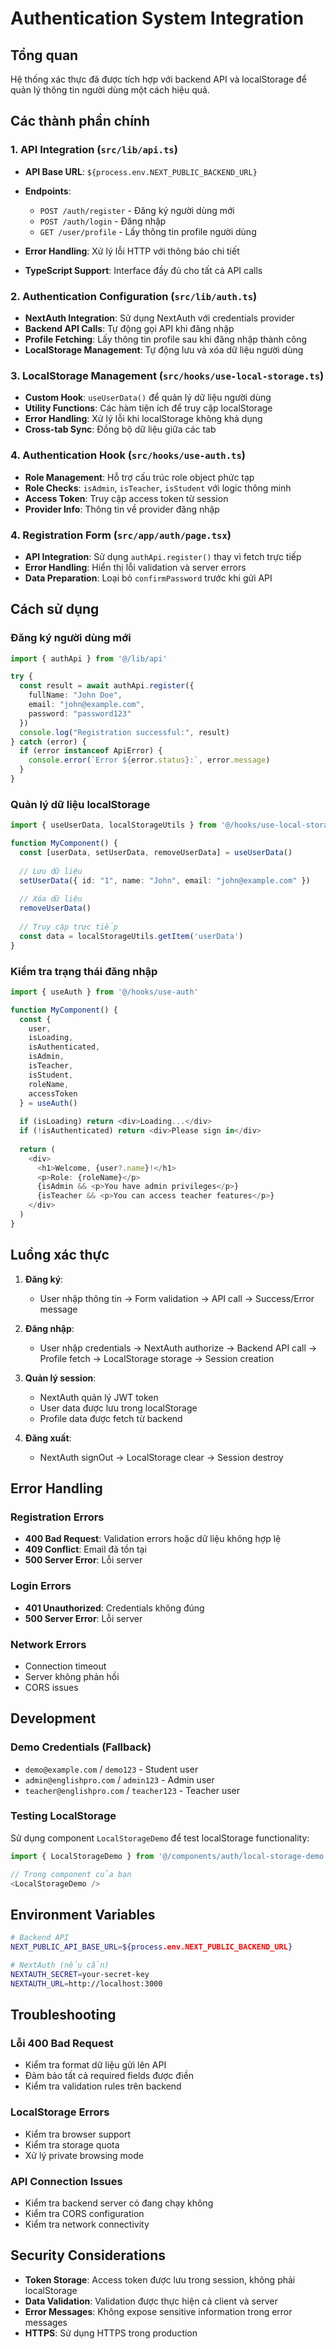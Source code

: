# Authentication System Integration

## Tổng quan

Hệ thống xác thực đã được tích hợp với backend API và localStorage để quản lý thông tin người dùng một cách hiệu quả.

## Các thành phần chính

### 1. API Integration (`src/lib/api.ts`)

- **API Base URL**: `${process.env.NEXT_PUBLIC_BACKEND_URL}`
- **Endpoints**:
  - `POST /auth/register` - Đăng ký người dùng mới
  - `POST /auth/login` - Đăng nhập
  - `GET /user/profile` - Lấy thông tin profile người dùng

- **Error Handling**: Xử lý lỗi HTTP với thông báo chi tiết
- **TypeScript Support**: Interface đầy đủ cho tất cả API calls

### 2. Authentication Configuration (`src/lib/auth.ts`)

- **NextAuth Integration**: Sử dụng NextAuth với credentials provider
- **Backend API Calls**: Tự động gọi API khi đăng nhập
- **Profile Fetching**: Lấy thông tin profile sau khi đăng nhập thành công
- **LocalStorage Management**: Tự động lưu và xóa dữ liệu người dùng

### 3. LocalStorage Management (`src/hooks/use-local-storage.ts`)

- **Custom Hook**: `useUserData()` để quản lý dữ liệu người dùng
- **Utility Functions**: Các hàm tiện ích để truy cập localStorage
- **Error Handling**: Xử lý lỗi khi localStorage không khả dụng
- **Cross-tab Sync**: Đồng bộ dữ liệu giữa các tab

### 4. Authentication Hook (`src/hooks/use-auth.ts`)

- **Role Management**: Hỗ trợ cấu trúc role object phức tạp
- **Role Checks**: `isAdmin`, `isTeacher`, `isStudent` với logic thông minh
- **Access Token**: Truy cập access token từ session
- **Provider Info**: Thông tin về provider đăng nhập

### 4. Registration Form (`src/app/auth/page.tsx`)

- **API Integration**: Sử dụng `authApi.register()` thay vì fetch trực tiếp
- **Error Handling**: Hiển thị lỗi validation và server errors
- **Data Preparation**: Loại bỏ `confirmPassword` trước khi gửi API

## Cách sử dụng

### Đăng ký người dùng mới

```typescript
import { authApi } from '@/lib/api'

try {
  const result = await authApi.register({
    fullName: "John Doe",
    email: "john@example.com",
    password: "password123"
  })
  console.log("Registration successful:", result)
} catch (error) {
  if (error instanceof ApiError) {
    console.error(`Error ${error.status}:`, error.message)
  }
}
```

### Quản lý dữ liệu localStorage

```typescript
import { useUserData, localStorageUtils } from '@/hooks/use-local-storage'

function MyComponent() {
  const [userData, setUserData, removeUserData] = useUserData()
  
  // Lưu dữ liệu
  setUserData({ id: "1", name: "John", email: "john@example.com" })
  
  // Xóa dữ liệu
  removeUserData()
  
  // Truy cập trực tiếp
  const data = localStorageUtils.getItem('userData')
}
```

### Kiểm tra trạng thái đăng nhập

```typescript
import { useAuth } from '@/hooks/use-auth'

function MyComponent() {
  const { 
    user, 
    isLoading, 
    isAuthenticated, 
    isAdmin, 
    isTeacher, 
    isStudent,
    roleName,
    accessToken 
  } = useAuth()
  
  if (isLoading) return <div>Loading...</div>
  if (!isAuthenticated) return <div>Please sign in</div>
  
  return (
    <div>
      <h1>Welcome, {user?.name}!</h1>
      <p>Role: {roleName}</p>
      {isAdmin && <p>You have admin privileges</p>}
      {isTeacher && <p>You can access teacher features</p>}
    </div>
  )
}
```

## Luồng xác thực

1. **Đăng ký**:
   - User nhập thông tin → Form validation → API call → Success/Error message

2. **Đăng nhập**:
   - User nhập credentials → NextAuth authorize → Backend API call → Profile fetch → LocalStorage storage → Session creation

3. **Quản lý session**:
   - NextAuth quản lý JWT token
   - User data được lưu trong localStorage
   - Profile data được fetch từ backend

4. **Đăng xuất**:
   - NextAuth signOut → LocalStorage clear → Session destroy

## Error Handling

### Registration Errors
- **400 Bad Request**: Validation errors hoặc dữ liệu không hợp lệ
- **409 Conflict**: Email đã tồn tại
- **500 Server Error**: Lỗi server

### Login Errors
- **401 Unauthorized**: Credentials không đúng
- **500 Server Error**: Lỗi server

### Network Errors
- Connection timeout
- Server không phản hồi
- CORS issues

## Development

### Demo Credentials (Fallback)
- `demo@example.com` / `demo123` - Student user
- `admin@englishpro.com` / `admin123` - Admin user  
- `teacher@englishpro.com` / `teacher123` - Teacher user

### Testing LocalStorage
Sử dụng component `LocalStorageDemo` để test localStorage functionality:

```typescript
import { LocalStorageDemo } from '@/components/auth/local-storage-demo'

// Trong component của bạn
<LocalStorageDemo />
```

## Environment Variables

```bash
# Backend API
NEXT_PUBLIC_API_BASE_URL=${process.env.NEXT_PUBLIC_BACKEND_URL}

# NextAuth (nếu cần)
NEXTAUTH_SECRET=your-secret-key
NEXTAUTH_URL=http://localhost:3000
```

## Troubleshooting

### Lỗi 400 Bad Request
- Kiểm tra format dữ liệu gửi lên API
- Đảm bảo tất cả required fields được điền
- Kiểm tra validation rules trên backend

### LocalStorage Errors
- Kiểm tra browser support
- Kiểm tra storage quota
- Xử lý private browsing mode

### API Connection Issues
- Kiểm tra backend server có đang chạy không
- Kiểm tra CORS configuration
- Kiểm tra network connectivity

## Security Considerations

- **Token Storage**: Access token được lưu trong session, không phải localStorage
- **Data Validation**: Validation được thực hiện cả client và server
- **Error Messages**: Không expose sensitive information trong error messages
- **HTTPS**: Sử dụng HTTPS trong production
